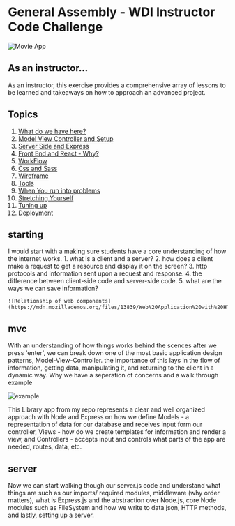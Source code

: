 # General Assembly - WDI Instructor Code Challenge

![Movie App](https://user-images.githubusercontent.com/7386478/48305673-2a292b00-e4fd-11e8-9f48-2f558139bbfd.png)

## As an instructor...

As an instructor, this exercise provides a comprehensive array of lessons to be learned and takeaways on how to approach an advanced project. 

## Topics 

1. [What do we have here?](#starting)
2. [Model View Controller and Setup](#mvc)
3. [Server Side and Express](#server)
4. [Front End and React - Why?](#front)
5. [WorkFlow](#workflow)
6. [Css and Sass](#sass)
7. [Wireframe](#wireframe)
8. [Tools](#tools)
9. [When You run into problems](#help)
10. [Stretching Yourself](#improving)
11. [Tuning up](#cleanup)
12. [Deployment](#deployment)

## starting

I would start with a making sure students have a core understanding of how the internet works.
    1. what is a client and a server?
    2. how does a client make a request to get a resource and display it on the screen?
    3. http protocols and information sent upon a request and response.
    4. the difference between client-side code and server-side code.
    5. what are the ways we can save information?

    ![Relationship of web components](https://mdn.mozillademos.org/files/13839/Web%20Application%20with%20HTML%20and%20Steps.png)

## mvc

With an understanding of how things works behind the scences after we press 'enter', we can break down one of the most basic application design patterns, Model-View-Controller. the importance of this lays in the flow of information, getting data, manipulating it, and returning to the client in a dynamic way. Why we have a seperation of concerns and a walk through example

 ![example](https://user-images.githubusercontent.com/7386478/48306355-1255a500-e505-11e8-87d5-8292cc79524f.png)

This Library app from my repo represents a clear and well organized approach with Node and Express on how we define Models - a representation of data for our database and receives input form our controller, Views - how do  we create templates for information and render a view, and Controllers - accepts input and controls what parts of the app are needed, routes, data, etc.

## server

Now we can start walking though our server.js code and understand what things are such as our imports/ required modules, middleware (why order matters), what is Express.js and the abstraction over Node.js, core Node modules such as FileSystem and how we write to data.json, HTTP methods, and lastly, setting up a server.
